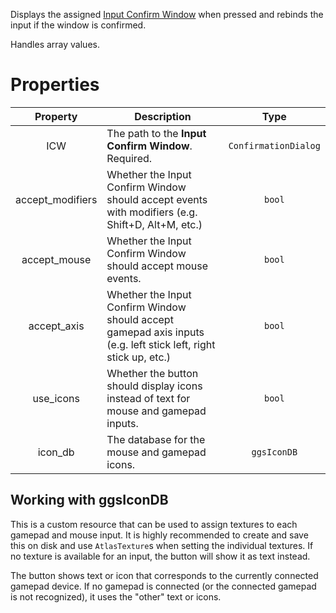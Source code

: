 Displays the assigned [Input Confirm Window](input_confirm_window.md) when pressed and rebinds the input if the window is confirmed.

Handles array values.

# Properties
| Property | Description | Type |
| :---: | --- | :---: |
| ICW | The path to the **Input Confirm Window**. Required. | `ConfirmationDialog` |
| accept_modifiers | Whether the Input Confirm Window should accept events with modifiers (e.g. Shift+D, Alt+M, etc.) | `bool` |
| accept_mouse | Whether the Input Confirm Window should accept mouse events. | `bool` |
| accept_axis | Whether the Input Confirm Window should accept gamepad axis inputs (e.g. left stick left, right stick up, etc.) | `bool` |
| use_icons | Whether the button should display icons instead of text for mouse and gamepad inputs. | `bool` |
| icon_db | The database for the mouse and gamepad icons. | `ggsIconDB` |

## Working with ggsIconDB
This is a custom resource that can be used to assign textures to each gamepad and mouse input. It is highly recommended to create and save this on disk and use `AtlasTexture`s when setting the individual textures. If no texture is available for an input, the button will show it as text instead.

The button shows text or icon that corresponds to the currently connected gamepad device. If no gamepad is connected (or the connected gamepad is not recognized), it uses the "other" text or icons.
